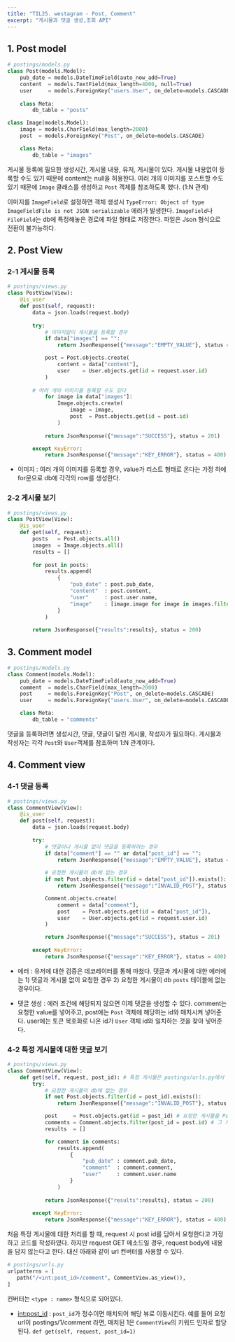 ```yaml
---
title: "TIL25. westagram - Post, Comment"
excerpt: "게시물과 댓글 생성,조회 API"
---
```


## 1. Post model
```python
# postings/models.py
class Post(models.Model):
    pub_date = models.DateTimeField(auto_now_add=True)
    content  = models.TextField(max_length=4000, null=True)
    user     = models.ForeignKey("users.User", on_delete=models.CASCADE)
    
    class Meta:
        db_table = "posts"

class Image(models.Model):
    image = models.CharField(max_length=2000)
    post  = models.ForeignKey("Post", on_delete=models.CASCADE)

    class Meta:
        db_table = "images"
```
게시물 등록에 필요한 생성시간, 게시물 내용, 유저, 게시물이 있다. 게시물 내용없이 등록할 수도 있기 때문에 content는 null을 허용한다. 여러 개의 이미지를 포스트할 수도 있기 때문에 `Image` 클래스를 생성하고 `Post` 객체를 참조하도록 했다. (1:N 관계)

이미지를 `ImageField`로 설정하면 객체 생성시 `TypeError: Object of type ImageFieldFile is not JSON serializable` 에러가 발생한다. `ImageField`나 `FileField`는 db에 특정해놓은 경로에 파일 형태로 저장한다. 파일은 Json 형식으로 전환이 불가능하다.

## 2. Post View
### 2-1 게시물 등록
```python
# postings/views.py
class PostView(View):
    @is_user
    def post(self, request):
        data = json.loads(request.body) 
        
        try: 
            # 이미지없이 게시물을 등록할 경우
            if data["images"] == "":
                return JsonResponse({"message":"EMPTY_VALUE"}, status = 400)

            post = Post.objects.create(
                content = data["content"],
                user    = User.objects.get(id = request.user.id)
            )
            
	    # 여러 개의 이미지를 등록할 수도 있다
            for image in data["images"]: 
                Image.objects.create(
                    image = image,
                    post  = Post.objects.get(id = post.id)
                )
        
            return JsonResponse({"message":"SUCCESS"}, status = 201)

        except KeyError:
            return JsonResponse({"message":"KEY_ERROR"}, status = 400)
```
* 이미지 : 여러 개의 이미지를 등록할 경우, value가 리스트 형태로 온다는 가정 하에 for문으로 db에 각각의 row를 생성한다.

### 2-2 게시물 보기
```python
# postings/views.py
class PostView(View):
    @is_user  
    def get(self, request):
        posts   = Post.objects.all()
        images  = Image.objects.all()
        results = []
        
        for post in posts:
            results.append(  
                {        
                    "pub_date" : post.pub_date,  
                    "content"  : post.content,
                    "user"     : post.user.name,
                    "image"    : [image.image for image in images.filter(post_id = post.id)]                
                }
            )
 
        return JsonResponse({"results":results}, status = 200)
```

## 3. Comment model
```python
# postings/models.py
class Comment(models.Model):
    pub_date = models.DateTimeField(auto_now_add=True)
    comment  = models.CharField(max_length=2000)
    post     = models.ForeignKey("Post", on_delete=models.CASCADE)
    user     = models.ForeignKey("users.User", on_delete=models.CASCADE)

    class Meta:
        db_table = "comments"
```
댓글을 등록하려면 생성시간, 댓글, 댓글이 달린 게시물, 작성자가 필요하다. 게시물과 작성자는 각각 `Post`와 `User`객체를 참조하며 1:N 관계이다.

## 4. Comment view
### 4-1 댓글 등록
```python
# postings/views.py
class CommentView(View):
    @is_user
    def post(self, request):
        data = json.loads(request.body)
        
        try:
            # 댓글이나 게시물 없이 댓글을 등록하려는 경우
            if data["comment"] == "" or data["post_id"] == "":
                return JsonResponse({"message":"EMPTY_VALUE"}, status = 400)
	    
            # 요청한 게시물이 db에 없는 경우
            if not Post.objects.filter(id = data["post_id"]).exists():
                return JsonResponse({"message":"INVALID_POST"}, status = 400)

            Comment.objects.create(
                comment = data["comment"],
                post    = Post.objects.get(id = data["post_id"]),
                user    = User.objects.get(id = request.user.id)
            )

            return JsonResponse({"message":"SUCCESS"}, status = 201)
        
        except KeyError:
            return JsonResponse({"message":"KEY_ERROR"}, status = 400)
```
* 에러 : 유저에 대한 검증은 데코레이터를 통해 마쳤다. 댓글과 게시물에 대한 에러에는 1) 댓글과 게시물 없이 요청한 경우 2) 요청한 게시물이 db `posts` 테이블에 없는 경우이다.

* 댓글 생성 : 에러 조건에 해당되지 않으면 이제 댓글을 생성할 수 있다. comment는 요청한 value를 넣어주고, post에는 `Post` 객체에 해당하는 id와 매치시켜 넣어준다. user에는 토큰 복호화로 나온 id가 `User` 객체 id와 일치하는 것을 찾아 넣어준다.

### 4-2 특정 게시물에 대한 댓글 보기 
```python
# postings/views.py
class CommentView(View):
    def get(self, request, post_id): # 특정 게시물은 postings/urls.py에서 컨버터를 이용하여 post_id의 인자로 넣을 수 있다
        try:
            # 요청한 게시물이 db에 없는 경우
            if not Post.objects.filter(id = post_id).exists():
                return JsonResponse({"message":"INVALID_POST"}, status = 400)

            post     = Post.objects.get(id = post_id) # 요청한 게시물을 Post 객체에서 찾아 post 변수로 할당
            comments = Comment.objects.filter(post_id = post.id) # 그 게시물에 대한 댓글만 찾아주기
            results  = []

            for comment in comments:
                results.append(
                    {
                        "pub_date" : comment.pub_date,
                        "comment"  : comment.comment,
                        "user"     : comment.user.name
                    }
                )
            
            return JsonResponse({"results":results}, status = 200)
        
        except KeyError:
            return JsonResponse({"message":"KEY_ERROR"}, status = 400)
```
처음 특정 게시물에 대한 처리를 할 때, request 시 post id를 담아서 요청한다고 가정하고 코드를 작성하였다. 하지만 request GET 메소드일 경우, request body에 내용을 담지 않는다고 한다. 대신 아래와 같이 url 컨버터를 사용할 수 있다.

```python
# postings/urls.py
urlpatterns = [
   path("/<int:post_id>/comment", CommentView.as_view()),
]
```
컨버터는 `<type : name>` 형식으로 되어있다.
* <int:post_id> : `post_id`가 정수이면 매치되어 해당 뷰로 이동시킨다.
예를 들어 요청 url이 postings/1/comment 라면, 매치된 1은 `CommentView`의 키워드 인자로 할당된다. `def get(self, request, post_id=1)` 
